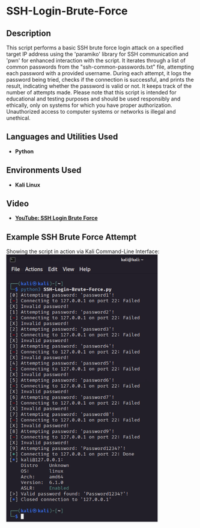 # SSH-Login-Brute-Force

<h2>Description</h2>
This script performs a basic SSH brute force login attack on a specified target IP address using the 'paramiko' library for SSH communication and 'pwn' for enhanced interaction with the script. It iterates through a list of common passwords from the "ssh-common-passwords.txt" file, attempting each password with a provided username. During each attempt, it logs the password being tried, checks if the connection is successful, and prints the result, indicating whether the password is valid or not. It keeps track of the number of attempts made. Please note that this script is intended for educational and testing purposes and should be used responsibly and ethically, only on systems for which you have proper authorization. Unauthorized access to computer systems or networks is illegal and unethical.
<br />


<h2>Languages and Utilities Used</h2>

- <b>Python</b> 

<h2>Environments Used </h2>

- <b>Kali Linux</b>

<h2>Video</h2>

- <b>[YouTube: SSH Login Brute Force](https://youtu.be/XCmBGClGVog?si=_mvM63WKXkpFpV5j)</b>

<h2>Example SSH Brute Force Attempt</h2>

<p align="left">
Showing the script in action via Kali Command-Line Interface: <br/>
<img src="https://github.com/JohnBatshon/SSH-Login-Brute-Force/blob/main/SSH-Login-Brute-Force-Example.png" height="80%" width="80%" alt="Disk Sanitization Steps"/>
<br />
